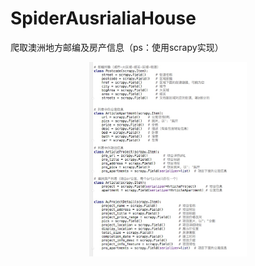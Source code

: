 # SpiderAusrialiaHouse
爬取澳洲地方邮编及房产信息（ps：使用scrapy实现）

<div align=center><img width=50% src="https://github.com/HancleLee/SpiderAusrialiaHouse/blob/master/spider_au_item.jpg"/></div>
